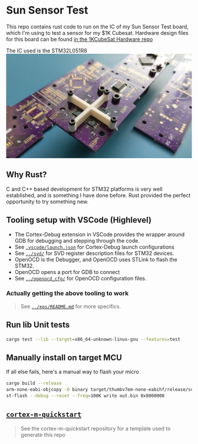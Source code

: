 # Sun Sensor Test

This repo contains rust code to run on the IC of my Sun Sensor Test board, which I'm using to test a sensor for my $1K Cubesat. Hardware design files for this board can be found [in the 1KCubeSat Hardware repo](https://github.com/rgw3d/1KCubeSat_Hardware/tree/master/sun_sensor_test)

The IC used is the STM32L051R8
![Sun Sensor Hardware](../pictures/sun_sensor.jpg)

## Why Rust?

C and C++ based development for STM32 platforms is very well established, and is something I have done before. Rust provided the perfect opportunity to try something new.

## Tooling setup with VSCode (Highlevel)

- The Cortex-Debug extension in VSCode provides the wrapper around GDB for debugging and stepping through the code.
- See [`.vscode/launch.json`](.vscode/launch.json) for Cortex-Debug launch configurations
- See [`../svd/`](../svd/README.md) for SVD register description files for STM32 devices.
- OpenOCD is the Debugger, and OpenOCD uses STLink to flash the STM32.
- OpenOCD opens a port for GDB to connect
- See [`../openocd_cfg/`](../openocd_cfg/README.md) for OpenOCD configuration files.

### Actually getting the above tooling to work

> See [`../eps/README.md`](../eps/README.md) for more specifics.

## Run lib Unit tests

```bash
cargo test --lib --target=x86_64-unknown-linux-gnu --features=test
```

## Manually install on target MCU

If all else fails, here's a manual way to flash your micro

```bash
cargo build --release
arm-none-eabi-objcopy -O binary target/thumbv7em-none-eabihf/release/sun_sensor_test out.bin
st-flash --debug --reset --freq=100K write out.bin 0x8000000
```

## [`cortex-m-quickstart`](https://github.com/rust-embedded/cortex-m-quickstart)

> See the cortex-m-quickstart repository for a template used to generate this repo
